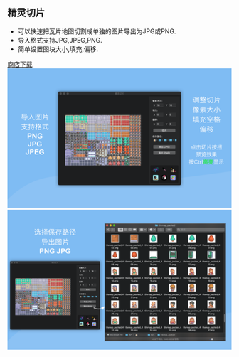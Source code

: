 ## 精灵切片
* 可以快速把瓦片地图切割成单独的图片导出为JPG或PNG.
* 导入格式支持JPG,JPEG,PNG.
* 简单设置图块大小,填充,偏移.

[商店下载](https://apps.apple.com/cn/app/normaltexture/id1572659558)
![](./screen1.png)   
![](./screen2.png)   

